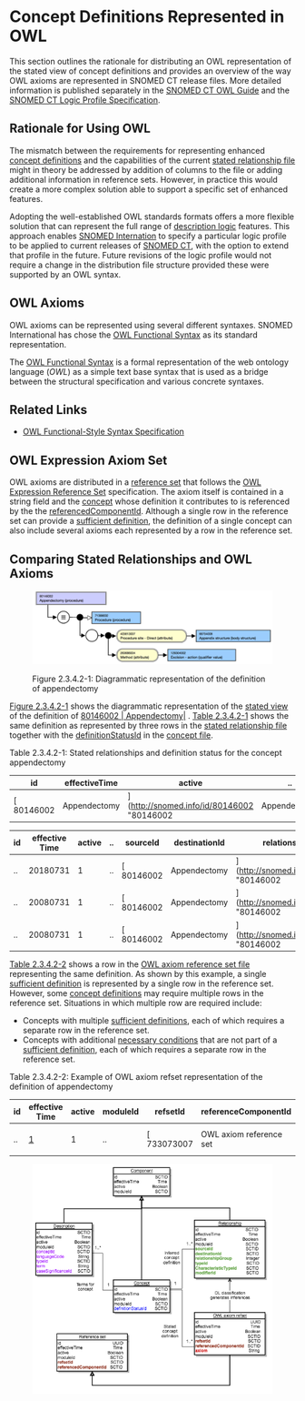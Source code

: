 # Concept Definitions Represented in OWL

This section outlines the rationale for distributing an OWL representation of the stated view of concept definitions and provides an overview of the way OWL axioms are represented in SNOMED CT release files. More detailed information is published separately in the [SNOMED CT OWL Guide](https://app.gitbook.com/o/h8Z6qGxuQrzM9vbx5bPT/s/UVgNFMSypqSsi48DpFEe/) and the [SNOMED CT Logic Profile Specification](https://app.gitbook.com/o/h8Z6qGxuQrzM9vbx5bPT/s/hRUJsLa2ant5L63pkp1O/).

## Rationale for Using OWL

The mismatch between the requirements for representing enhanced [concept definitions](https://confluence.ihtsdotools.org/display/DOCGLOSS/concept+definition) and the capabilities of the current [stated relationship file](https://confluence.ihtsdotools.org/display/DOCRELFMT/stated+relationship+file) might in theory be addressed by addition of columns to the file or adding additional information in reference sets. However, in practice this would create a more complex solution able to support a specific set of enhanced features.

Adopting the well-established OWL standards formats offers a more flexible solution that can represent the full range of [description logic](https://confluence.ihtsdotools.org/display/DOCGLOSS/description+logic) features. This approach enables [SNOMED Internation](https://confluence.ihtsdotools.org/display/DOCGLOSS/SNOMED+Internation) to specify a particular logic profile to be applied to current releases of [SNOMED CT](https://confluence.ihtsdotools.org/display/DOCGLOSS/SNOMED+CT), with the option to extend that profile in the future. Future revisions of the logic profile would not require a change in the distribution file structure provided these were supported by an OWL syntax.

## OWL Axioms

OWL axioms can be represented using several different syntaxes. SNOMED International has chose the [OWL Functional Syntax](https://confluence.ihtsdotools.org/display/DOCGLOSS/OWL+Functional+Syntax) as its standard representation.

The [OWL Functional Syntax](https://confluence.ihtsdotools.org/display/DOCGLOSS/OWL+Functional+Syntax) is a formal representation of the web ontology language (_OWL_) as a simple text base syntax that is used as a bridge between the structural specification and various concrete syntaxes.

## Related Links

* [OWL Functional-Style Syntax Specification](https://www.w3.org/TR/owl2-syntax/#Functional-Style_Syntax)

## OWL Expression Axiom Set

OWL axioms are distributed in a [reference set](https://confluence.ihtsdotools.org/display/DOCRELFMT/reference+set+\(field\)) that follows the [OWL Expression Reference Set](../../../2%20snomed-ct-logical-model/2.3%20concept-definitions/2.3.4%20representing-concept-definitions/5.2.1.9-OWL-Expression-Reference-Set_66486617.html) specification. The axiom itself is contained in a string field and the [concept](https://confluence.ihtsdotools.org/display/DOCGLOSS/concept) whose definition it contributes to is referenced by the the [referencedComponentId](https://confluence.ihtsdotools.org/display/DOCRELFMT/referencedComponentId+\(field\)). Although a single row in the reference set can provide a [sufficient definition](https://confluence.ihtsdotools.org/display/DOCGLOSS/sufficient+definition), the definition of a single concept can also include several axioms each represented by a row in the reference set.

## Comparing Stated Relationships and OWL Axioms

<figure><img src="../../../images/71172647.png" alt=""><figcaption><p>Figure 2.3.4.2-1: Diagrammatic representation of the definition of appendectomy</p></figcaption></figure>

[Figure 2.3.4.2-1](https://confluence.ihtsdotools.org/display/DOCRELFMT/2.3.4.2+Concept+Definitions+Represented+in+OWL#Figure-appendectomy-diagram) shows the diagrammatic representation of the [stated view](https://confluence.ihtsdotools.org/display/DOCGLOSS/stated+view) of the definition of [80146002 | Appendectomy|](http://snomed.info/id/80146002) . [Table 2.3.4.2-1](https://confluence.ihtsdotools.org/display/DOCRELFMT/2.3.4.2+Concept+Definitions+Represented+in+OWL#Table-appendectomy-stated-rels) shows the same definition as represented by three rows in the [stated relationship file](https://confluence.ihtsdotools.org/display/DOCRELFMT/stated+relationship+file) together with the [definitionStatusId](https://confluence.ihtsdotools.org/display/DOCRELFMT/definitionStatusId+\(field\)) in the [concept file](https://confluence.ihtsdotools.org/display/DOCRELFMT/concept+file).

Table 2.3.4.2-1: Stated relationships and definition status for the concept appendectomy

| **id**      | **effectiveTime** | **active**                                  | **..**       | **definitionStatusId** |
| ----------- | ----------------- | ------------------------------------------- | ------------ | ---------------------- |
| \[ 80146002 | Appendectomy      | ]\(http://snomed.info/id/80146002 "80146002 | Appendectomy | ")                     |

| **id** | **effective Time** | **active** | **..** | **sourceId** | **destinationId** | **relationship Group**                      | **typeId**   | **..** | **..**       |
| ------ | ------------------ | ---------- | ------ | ------------ | ----------------- | ------------------------------------------- | ------------ | ------ | ------------ |
| ..     | 20180731           | 1          | ..     | \[ 80146002  | Appendectomy      | ]\(http://snomed.info/id/80146002 "80146002 | Appendectomy | ")     | \[ 71388002  |
| ..     | 20080731           | 1          | ..     | \[ 80146002  | Appendectomy      | ]\(http://snomed.info/id/80146002 "80146002 | Appendectomy | ")     | \[ 129304002 |
| ..     | 20080731           | 1          | ..     | \[ 80146002  | Appendectomy      | ]\(http://snomed.info/id/80146002 "80146002 | Appendectomy | ")     | \[ 66754008  |

[Table 2.3.4.2-2](https://confluence.ihtsdotools.org/display/DOCRELFMT/2.3.4.2+Concept+Definitions+Represented+in+OWL#Table-appendectomy-owl-axiom) shows a row in the [OWL axiom reference set file](https://confluence.ihtsdotools.org/display/DOCRELFMT/OWL+axiom+reference+set+file) representing the same definition. As shown by this example, a single [sufficient definition](https://confluence.ihtsdotools.org/display/DOCGLOSS/sufficient+definition) is represented by a single row in the reference set. However, some [concept definitions](https://confluence.ihtsdotools.org/display/DOCGLOSS/concept+definition) may require multiple rows in the reference set. Situations in which multiple row are required include:

* Concepts with multiple [sufficient definitions](https://confluence.ihtsdotools.org/display/DOCGLOSS/sufficient+definition), each of which requires a separate row in the reference set.
* Concepts with additional [necessary conditions](https://confluence.ihtsdotools.org/display/DOCGLOSS/necessary+condition) that are not part of a [sufficient definition](https://confluence.ihtsdotools.org/display/DOCGLOSS/sufficient+definition), each of which requires a separate row in the reference set.

Table 2.3.4.2-2: Example of OWL axiom refset representation of the definition of appendectomy

| **id** | **effective Time**                                                                                                 | **active** | **moduleId** | **refsetId** | **referenceComponentId** | **owlExpression**                             |
| ------ | ------------------------------------------------------------------------------------------------------------------ | ---------- | ------------ | ------------ | ------------------------ | --------------------------------------------- |
| ..     | [1](https://confluence.ihtsdotools.org/display/DOCRELFMT/2.3.4.2+Concept+Definitions+Represented+in+OWL#Footnote1) | 1          | ..           | \[ 733073007 | OWL axiom reference set  | ]\(http://snomed.info/id/733073007 "733073007 |

<figure><img src="../../../images/71172651.png" alt=""><figcaption></figcaption></figure>
